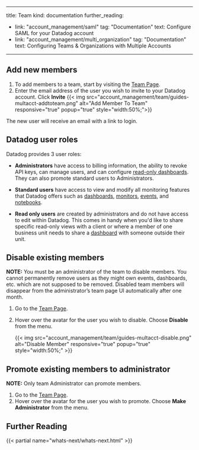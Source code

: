 
---
title: Team
kind: documentation
further_reading:
- link: "account_management/saml"
  tag: "Documentation"
  text: Configure SAML for your Datadog account
- link: "account_management/multi_organization"
  tag: "Documentation"
  text: Configuring Teams & Organizations with Multiple Accounts
---

## Add new members

1. To add members to a team, start by visiting the [Team Page][1].
2. Enter the email address of the user you wish to invite to your Datadog account. Click **Invite**
  {{< img src="account_management/team/guides-multacct-addtoteam.png" alt="Add Member To Team" responsive="true" popup="true" style="width:50%;">}}

The new user will receive an email with a link to login.

## Datadog user roles

Datadog provides 3 user roles:

* **Administrators** have access to billing information, the ability to revoke API keys, can manage users, and can configure [read-only dashboards][2]. They can also promote standard users to Administrators.

* **Standard users** have access to view and modify all monitoring features that Datadog offers such as [dashboards][2], [monitors][3], [events][4], and [notebooks][5].

* **Read only users** are created by administrators and do not have access to edit within Datadog. This comes in handy when you'd like to share specific read-only views with a client or where a member of one business unit needs to share a [dashboard][6] with someone outside their unit.

## Disable existing members

**NOTE:** You must be an administrator of the team to disable members. You cannot permanently remove users as they might own events, dashboards, etc. which are not supposed to be removed. Disabled team members will disappear from the administrator’s team page UI automatically after one month.

1. Go to the [Team Page][1].
2. Hover over the avatar for the user you wish to disable. Choose **Disable** from the menu.

    {{< img src="account_management/team/guides-multacct-disable.png" alt="Disable Member" responsive="true" popup="true" style="width:50%;" >}}

## Promote existing members to administrator

**NOTE:** Only team Administrator can promote members.

1. Go to the [Team Page][1].
2. Hover over the avatar for the user you wish to promote. Choose **Make Administrator** from the menu.

## Further Reading

{{< partial name="whats-next/whats-next.html" >}}

[1]: https://app.datadoghq.com/account/team
[2]: /graphing/dashboards/
[3]: /monitors/
[4]: /graphing/event_stream
[5]: /graphing/notebooks
[6]: /graphing/dashboards